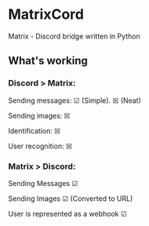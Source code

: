 # MatrixCord

Matrix - Discord bridge written in Python

## What's working
### Discord > Matrix:
Sending messages: ☑ (Simple). ☒ (Neat)

Sending images: ☒

Identification: ☒

User recognition: ☒

### Matrix > Discord:

Sending Messages ☑

Sending Images ☑ (Converted to URL)

User is represented as a webhook ☑
